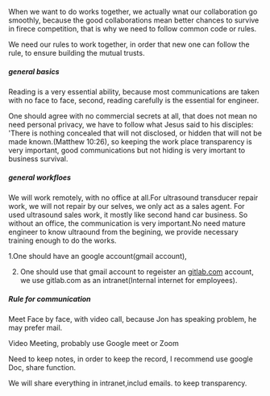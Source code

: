 When we want to do works together, we actually wnat our collaboration go smoothly, because the good collaborations mean better chances to survive in firece competition, that is why we need to follow common code or rules.

We need our rules to work together, in order that new one can follow the rule, to ensure building the mutual trusts.

##### general basics

Reading is a very essential ability, because most communications are taken with no face to face, second, reading carefully is the essential for engineer.

One should agree with no commercial secrets at all, that does not mean no need personal privacy, we have to follow what Jesus said to his disciples: 'There is nothing concealed that will not disclosed, or hidden that will not be made known.(Matthew 10:26), so keeping the work place transparency is very important, good communications but not hiding is very imortant to business survival.

##### general workfloes

We will work remotely, with no office at all.For ultrasound transducer repair work, we will not repair by our selves, we only act as a sales agent. For used ultrasound sales work, it mostly like second hand car business. So without an office, the communication is very important.No need mature engineer to know ultraound from the begining, we provide necessary training enough to do the works. 

1.One should have an google account(gmail account), 

2. One should use that gmail account to regeister an [gitlab.com](https://gitlab.com/users/sign_up) account, we use gitlab.com as an intranet(Internal internet for employees).

##### Rule for communication

Meet Face by face, with video call, because Jon has speaking problem, he may prefer mail.

Video Meeting, probably use Google meet or Zoom

Need to keep notes, in order to keep the record, I recommend use google Doc, share function.

We will share everything in intranet,includ emails. to keep transparency.
